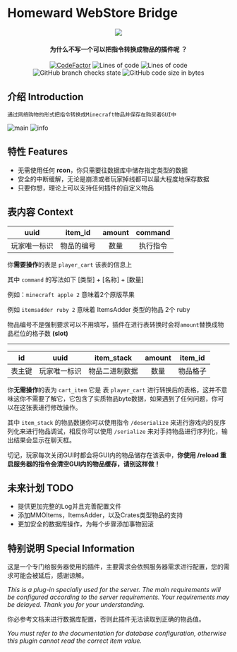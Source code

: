 # Homeward WebStore Bridge

<p align="center">
<img src = "https://user-images.githubusercontent.com/39553613/145566584-494920e6-bdac-4c23-985d-9d00187c90e1.jpg">
</p>

<h4 align="center">为什么不写一个可以把指令转换成物品的插件呢 ？</h4>


<p align="center">
<a href="https://www.codefactor.io/repository/github/caishangqi/homeward-webstorebridge/overview/plugin-webstore-bridge"><img src="https://www.codefactor.io/repository/github/caishangqi/homeward-webstorebridge/badge/plugin-webstore-bridge" alt="CodeFactor" /></a>
<img alt="Lines of code" src="https://img.shields.io/tokei/lines/github/Caishangqi/Homeward-WebStoreBridge">
<img alt="Lines of code" src="https://img.shields.io/badge/paper-1.18.1-green">
<img alt="GitHub branch checks state" src="https://img.shields.io/github/checks-status/Caishangqi/Homeward-GemDeposit/master?label=build">
<img alt="GitHub code size in bytes" src="https://img.shields.io/github/languages/code-size/Caishangqi/Homeward-WebStoreBridge">
</p>

## 介绍 Introduction

    通过网络购物的形式把指令转换成Minecraft物品并保存在购买者GUI中

![main](https://user-images.githubusercontent.com/39553613/159148443-bba892c3-4b22-4b22-8c27-d0223242fc7f.gif)
![info](https://user-images.githubusercontent.com/39553613/159148533-9bedef73-3ea2-48f1-97bc-051378ec2d6f.png)

## 特性 Features

- 无需使用任何 **rcon**，你只需要往数据库中储存指定类型的数据
- 安全的中断缓解，无论是崩溃或者玩家掉线都可以最大程度地保存数据
- 只要你想，理论上可以支持任何插件的自定义物品

## 表内容 Context

|  uuid  | item_id | amount | command |
|:------:|:-------:|:------:|:-------:|
| 玩家唯一标识 |  物品的编号  |   数量   |  执行指令   |

你**需要操作**的表是 `player_cart` 该表的信息上

其中 `command` 的写法如下 [类型] + [名称] + [数量]

例如：`minecraft apple 2` 意味着2个原版苹果

例如 `itemsadder ruby 2` 意味着 ItemsAdder 类型的物品 2个 ruby

物品编号不是强制要求可以不用填写，插件在进行表转换时会将`amount`替换成物品栏位的格子数 **(slot)**

------

| id  |  uuid  | item_stack | amount | item_id |
|:---:|:------:|:----------:|:------:|:-------:|
| 表主键 | 玩家唯一标识 |  物品二进制数据   |   数量   |  物品格子   |

你**无需操作**的表为 `cart_item` 它是 表 `player_cart` 进行转换后的表格，这并不意味这你不需要了解它，它包含了实质物品byte数据，如果遇到了任何问题，你可以在这张表进行修改操作。

其中 `item_stack` 的物品数据你可以使用指令 `/deserialize` 来进行游戏内的反序列化来进行物品调试，相反你可以使用 `/serialize` 来对手持物品进行序列化，输出结果会显示在聊天框。

切记，玩家每次关闭GUI时都会将GUI内的物品储存在该表中，**你使用 /reload 重启服务器的指令会清空GUI内的物品缓存，请别这样做！**

## 未来计划 TODO

- 提供更加完整的Log并且完善配置文件
- 添加MMOItems，ItemsAdder，以及Crates类型物品的支持
- 更加安全的数据库操作，为每个步骤添加事物回滚

## 特别说明 Special Information

这是一个专门给服务器使用的插件，主要需求会依照服务器需求进行配置，您的需求可能会被延后，感谢谅解。

_This is a plug-in specially used for the server. The main requirements will be configured according to the server
requirements. Your requirements may be delayed. Thank you for your understanding._

你必参考文档来进行数据库配置，否则此插件无法读取到正确的物品值。

_You must refer to the documentation for database configuration, otherwise this plugin cannot read the correct item
value._ 
